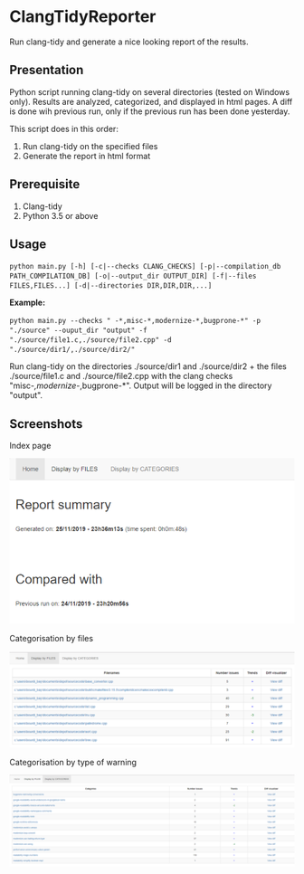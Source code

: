 # ClangTidyReporter
Run clang-tidy and generate a nice looking report of the results.

## Presentation

Python script running clang-tidy on several directories (tested on Windows only).
Results are analyzed, categorized, and displayed in html pages.
A diff is done wih previous run, only if the previous run has been done yesterday.

This script does in this order:

1. Run clang-tidy on the specified files
2. Generate the report in html format

## Prerequisite

1. Clang-tidy
2. Python 3.5 or above

## Usage

`python main.py [-h] [-c|--checks CLANG_CHECKS] [-p|--compilation_db PATH_COMPILATION_DB] [-o|--output_dir OUTPUT_DIR] [-f|--files FILES,FILES...] [-d|--directories DIR,DIR,DIR,...]`

**Example:** 

`python main.py --checks " -*,misc-*,modernize-*,bugprone-*" -p "./source" --ouput_dir "output" -f "./source/file1.c,./source/file2.cpp" -d "./source/dir1/,./source/dir2/"`

Run clang-tidy on the directories ./source/dir1 and ./source/dir2 + the files ./source/file1.c and ./source/file2.cpp with the clang checks "misc-*,modernize-*,bugprone-*".
Output will be logged in the directory "output".

## Screenshots

Index page

![screen1](https://github.com/bourdibay/ClangTidyReporter/blob/master/screenshots/index.png)

Categorisation by files

![screen2](https://github.com/bourdibay/ClangTidyReporter/blob/master/screenshots/files.png)

Categorisation by type of warning

![screen3](https://github.com/bourdibay/ClangTidyReporter/blob/master/screenshots/categories.png)
